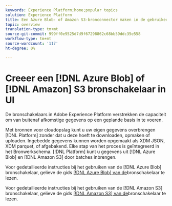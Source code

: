 ```yaml
---
keywords: Experience Platform;home;popular topics
solution: Experience Platform
title: Een Azure Blob- of Amazon S3-bronconnector maken in de gebruikersinterface
topic: overview
translation-type: tm+mt
source-git-commit: 999ff0e9525d7d9f67298862c68bb59ddc35e558
workflow-type: tm+mt
source-wordcount: '117'
ht-degree: 0%

---
```



# Creeer een [!DNL Azure Blob] of [!DNL Amazon] S3 bronschakelaar in UI

De bronschakelaars in Adobe Experience Platform verstrekken de capaciteit om van buitenaf afkomstige gegevens op een geplande basis in te voeren.

Met bronnen voor cloudopslag kunt u uw eigen gegevens overbrengen [!DNL Platform] zonder dat u deze hoeft te downloaden, opmaken of uploaden. Ingebedde gegevens kunnen worden opgemaakt als XDM JSON, XDM parquet, of afgebakend. Elke stap van het proces is geïntegreerd in het Bronwerkschema. [!DNL Platform] kunt u gegevens uit [!DNL Azure Blob] en [!DNL Amazon S3] door batches inbrengen.

Voor gedetailleerde instructies bij het gebruiken van de [!DNL Azure Blob] bronschakelaar, gelieve de gids [[!DNL Azure Blob] van de](./blob.md)bronschakelaar te lezen.

Voor gedetailleerde instructies bij het gebruiken van de [!DNL Amazon S3] bronschakelaar, gelieve de gids [[!DNL Amazon S3] van de](./blob.md)bronschakelaar te lezen.
